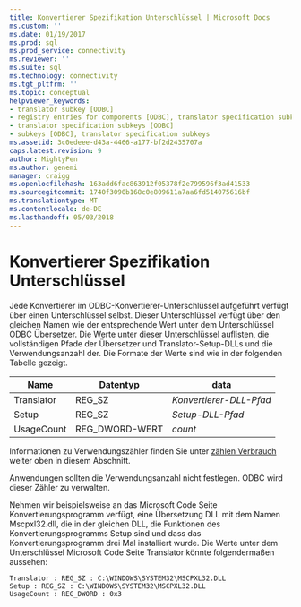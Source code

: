 ```yaml
---
title: Konvertierer Spezifikation Unterschlüssel | Microsoft Docs
ms.custom: ''
ms.date: 01/19/2017
ms.prod: sql
ms.prod_service: connectivity
ms.reviewer: ''
ms.suite: sql
ms.technology: connectivity
ms.tgt_pltfrm: ''
ms.topic: conceptual
helpviewer_keywords:
- translator subkey [ODBC]
- registry entries for components [ODBC], translator specification subkeys
- translator specification subkeys [ODBC]
- subkeys [ODBC], translator specification subkeys
ms.assetid: 3c0edeee-d43a-4466-a177-bf2d2435707a
caps.latest.revision: 9
author: MightyPen
ms.author: genemi
manager: craigg
ms.openlocfilehash: 163add6fac863912f05378f2e799596f3ad41533
ms.sourcegitcommit: 1740f3090b168c0e809611a7aa6fd514075616bf
ms.translationtype: MT
ms.contentlocale: de-DE
ms.lasthandoff: 05/03/2018
---
```

# <a name="translator-specification-subkeys"></a>Konvertierer Spezifikation Unterschlüssel
Jede Konvertierer im ODBC-Konvertierer-Unterschlüssel aufgeführt verfügt über einen Unterschlüssel selbst. Dieser Unterschlüssel verfügt über den gleichen Namen wie der entsprechende Wert unter dem Unterschlüssel ODBC Übersetzer. Die Werte unter dieser Unterschlüssel auflisten, die vollständigen Pfade der Übersetzer und Translator-Setup-DLLs und die Verwendungsanzahl der. Die Formate der Werte sind wie in der folgenden Tabelle gezeigt.  
  
|Name|Datentyp|data|  
|----------|---------------|----------|  
|Translator|REG_SZ|*Konvertierer-DLL-Pfad*|  
|Setup|REG_SZ|*Setup-DLL-Pfad*|  
|UsageCount|REG_DWORD-WERT|*count*|  
  
 Informationen zu Verwendungszähler finden Sie unter [zählen Verbrauch](../../../odbc/reference/install/usage-counting.md) weiter oben in diesem Abschnitt.  
  
 Anwendungen sollten die Verwendungsanzahl nicht festlegen. ODBC wird dieser Zähler zu verwalten.  
  
 Nehmen wir beispielsweise an das Microsoft Code Seite Konvertierungsprogramm verfügt, eine Übersetzung DLL mit dem Namen Mscpxl32.dll, die in der gleichen DLL, die Funktionen des Konvertierungsprogramms Setup sind und dass das Konvertierungsprogramm drei Mal installiert wurde. Die Werte unter dem Unterschlüssel Microsoft Code Seite Translator könnte folgendermaßen aussehen:  
  
```  
Translator : REG_SZ : C:\WINDOWS\SYSTEM32\MSCPXL32.DLL  
Setup : REG_SZ : C:\WINDOWS\SYSTEM32\MSCPXL32.DLL  
UsageCount : REG_DWORD : 0x3  
```
